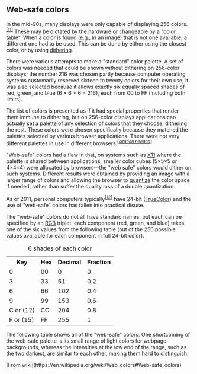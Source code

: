 ## Web-safe colors

In the mid-90s, many displays were only capable of displaying 256 colors.<sup id="cite_ref-11" class="reference">[[11]](https://en.wikipedia.org/wiki/Web_colors#cite_note-11)</sup> These may be dictated by the hardware or changeable by a "color table". When a color is found (e.g., in an image) that is not one available, a different one had to be used. This can be done by either using the closest color, or by using [dithering](https://en.wikipedia.org/wiki/Dither "Dither").

There were various attempts to make a "standard" color palette. A set of colors was needed that could be shown without dithering on 256-color displays; the number 216 was chosen partly because computer operating systems customarily reserved sixteen to twenty colors for their own use; it was also selected because it allows exactly six equally spaced shades of red, green, and blue (6 × 6 × 6 = 216), each from 00 to FF (including both limits).

The list of colors is presented as if it had special properties that render them immune to dithering, but on 256-color displays applications can actually set a palette of any selection of colors that they choose, dithering the rest. These colors were chosen specifically because they matched the palettes selected by various browser applications. There were not very different palettes in use in different browsers.<sup class="noprint Inline-Template Template-Fact">[_[citation needed](https://en.wikipedia.org/wiki/Wikipedia:Citation_needed "Wikipedia:Citation needed")_]</sup>

"Web-safe" colors had a flaw in that, on systems such as [X11](https://en.wikipedia.org/wiki/X_Window_System "X Window System") where the palette is shared between applications, smaller color cubes (5×5×5 or 4×4×4) were allocated by browsers—the "web safe" colors would dither on such systems. Different results were obtained by providing an image with a larger range of colors and allowing the browser to [quantize](https://en.wikipedia.org/wiki/Color_quantization "Color quantization") the color space if needed, rather than suffer the quality loss of a double quantization.

As of 2011, personal computers typically<sup id="cite_ref-12" class="reference">[[12]](https://en.wikipedia.org/wiki/Web_colors#cite_note-12)</sup> have 24-bit ([TrueColor](https://en.wikipedia.org/wiki/True_Color "True Color")) and the use of "web-safe" colors has fallen into practical disuse.

The "web-safe" colors do not all have standard names, but each can be specified by an [RGB](https://en.wikipedia.org/wiki/RGB "RGB") triplet: each component (red, green, and blue) takes one of the six values from the following table (out of the 256 possible values available for each component in full 24-bit color).

<table class="wikitable"><caption>6 shades of each color</caption>

<tbody>

<tr>

<th scope="col">Key</th>

<th scope="col">Hex</th>

<th scope="col">Decimal</th>

<th scope="col">Fraction</th>

</tr>

<tr>

<td>0</td>

<td>00</td>

<td>0</td>

<td>0</td>

</tr>

<tr>

<td>3</td>

<td>33</td>

<td>51</td>

<td>0.2</td>

</tr>

<tr>

<td>6</td>

<td>66</td>

<td>102</td>

<td>0.4</td>

</tr>

<tr>

<td>9</td>

<td>99</td>

<td>153</td>

<td>0.6</td>

</tr>

<tr>

<td>C or (12)</td>

<td>CC</td>

<td>204</td>

<td>0.8</td>

</tr>

<tr>

<td>F or (15)</td>

<td>FF</td>

<td>255</td>

<td>1</td>

</tr>

</tbody>

</table>

The following table shows all of the "web-safe" colors. One shortcoming of the web-safe palette is its small range of light colors for webpage backgrounds, whereas the intensities at the low end of the range, such as the two darkest, are similar to each other, making them hard to distinguish.

<div className="text-right"> 
    [From wiki](https://en.wikipedia.org/wiki/Web_colors#Web-safe_colors)
</div>
